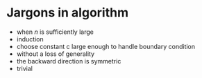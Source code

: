 # Jargons in algorithm

* when $n$ is sufficiently large
* induction
* choose constant c large enough to handle boundary condition
* without a loss of generality
* the backward direction is symmetric
* trivial
